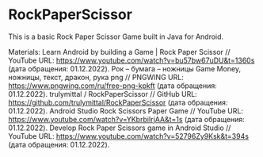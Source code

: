 # RockPaperScissor
This is a basic Rock Paper Scissor Game built in Java for Android.

Materials:
Learn Android by building a Game | Rock Paper Scissor // YouTube URL: https://www.youtube.com/watch?v=bu57bw67uDU&t=1360s (дата обращения: 01.12.2022).
Рок – бумага – ножницы Game Money, ножницы, текст, дракон, рука png // PNGWING URL: https://www.pngwing.com/ru/free-png-kpkft (дата обращения: 01.12.2022).
trulymittal / RockPaperScissor // GitHub URL: https://github.com/trulymittal/RockPaperScissor (дата обращения: 01.12.2022).
Android Studio Rock Scissors Paper Game // YouTube URL: https://www.youtube.com/watch?v=YKbrbiIrjAA&t=1s (дата обращения: 01.12.2022).
Develop Rock Paper Scissors game in Android Studio // YouTube URL: https://www.youtube.com/watch?v=52796Zy9Ksk&t=394s (дата обращения: 01.12.2022).